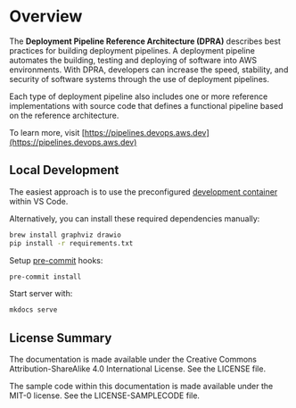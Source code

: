 # Overview

The **Deployment Pipeline Reference Architecture (DPRA)** describes best practices for building deployment pipelines. A deployment pipeline automates the building, testing and deploying of software into AWS environments. With DPRA, developers can increase the speed, stability, and security of software systems through the use of deployment pipelines.

Each type of deployment pipeline also includes one or more reference implementations with source code that defines a functional pipeline based on the reference architecture.

To learn more, visit [https://pipelines.devops.aws.dev](https://pipelines.devops.aws.dev)

## Local Development

The easiest approach is to use the preconfigured [development container](https://code.visualstudio.com/docs/remote/containers) within VS Code.

Alternatively, you can install these required dependencies manually:

```bash
brew install graphviz drawio
pip install -r requirements.txt
```

Setup [pre-commit](https://pre-commit.com) hooks:

```bash
pre-commit install
```

Start server with:

```bash
mkdocs serve
```

## License Summary

The documentation is made available under the Creative Commons Attribution-ShareAlike 4.0 International License. See the LICENSE file.

The sample code within this documentation is made available under the MIT-0 license. See the LICENSE-SAMPLECODE file.
